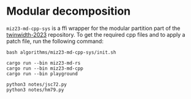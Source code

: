 # Modular decomposition


`miz23-md-cpp-sys` is a ffi wrapper for the modular partition part of the [twinwidth-2023](https://github.com/mogproject/twinwidth-2023) repository. To get the required cpp files and to apply a patch file, run the following command:
```shell
bash algorithms/miz23-md-cpp-sys/init.sh
```



```shell
cargo run --bin miz23-md-rs
cargo run --bin miz23-md-cpp
cargo run --bin playground
```

```shell
python3 notes/jsc72.py
python3 notes/hm79.py
```